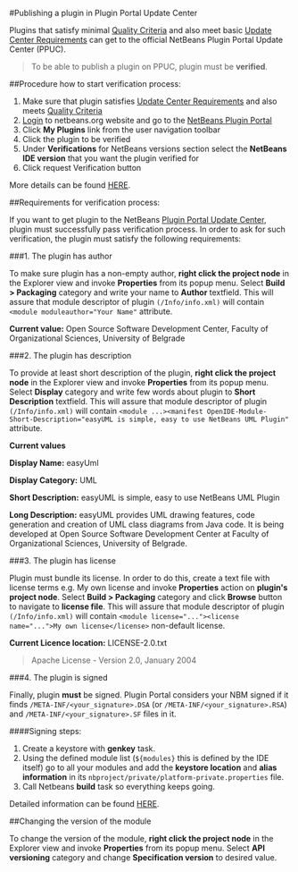 #Publishing a plugin in Plugin Portal Update Center

Plugins that satisfy minimal [Quality Criteria](http://wiki.netbeans.org/PluginPortalQualityCriteria) and also meet basic [Update Center Requirements](http://wiki.netbeans.org/FaqPluginRequirements) can get to the official NetBeans Plugin Portal Update Center (PPUC).

> To be able to publish a plugin on PPUC, plugin must be **verified**.

##Procedure how to start verification process:

1.	Make sure that plugin satisfies [Update Center Requirements](http://wiki.netbeans.org/FaqPluginRequirements) and also meets [Quality Criteria](http://wiki.netbeans.org/PluginPortalQualityCriteria)
2.	[Login](https://netbeans.org/people/login) to netbeans.org website and go to the [NetBeans Plugin Portal](http://plugins.netbeans.org/PluginPortal)
3.	Click **My Plugins** link from the user navigation toolbar
4.	Click the plugin to be verified
5.	Under **Verifications** for NetBeans versions section select the **NetBeans IDE version** that you want the plugin verified for
6.	Click request Verification button

More details can be found [HERE](http://wiki.netbeans.org/FaqPluginVerificationRequest).

##Requirements for verification process:

If you want to get plugin to the NetBeans [Plugin Portal Update Center](http://wiki.netbeans.org/FaqPluginUpdateCenter), plugin must successfully pass verification process. In order to ask for such verification, the plugin must satisfy the following requirements:

###1. The plugin has author

To make sure plugin has a non-empty author, **right click the project node** in the Explorer view and invoke **Properties** from its popup menu. Select **Build > Packaging** category and write your name to **Author** textfield. This will assure that module descriptor of plugin ```(/Info/info.xml)``` will contain ```<module moduleauthor="Your Name"``` attribute.

**Current value:** Open Source Software Development Center, Faculty of Organizational Sciences, University of Belgrade


###2. The plugin has description

To provide at least short description of the plugin, **right click the project node** in the Explorer view and invoke **Properties** from its popup menu. Select **Display** category and write few words about plugin to **Short Description** textfield. This will assure that module descriptor of plugin``` (/Info/info.xml)``` will contain ```<module ...><manifest OpenIDE-Module-Short-Description="easyUML is simple, easy to use NetBeans UML Plugin"``` attribute.

**Current values**

 **Display Name:** easyUml
 
 **Display Category:** UML
 
 **Short Description:** easyUML is simple, easy to use NetBeans UML Plugin
 
 **Long Description:** easyUML provides UML drawing features, code generation and creation of UML class diagrams from Java code. It is being developed at Open Source Software Development Center at Faculty of Organizational Sciences, University of Belgrade.

###3. The plugin has license

Plugin must bundle its license. In order to do this, create a text file with license terms e.g. My own license and invoke **Properties** action on **plugin's project node**. Select **Build > Packaging** category and click **Browse** button to navigate to **license file**. This will assure that module descriptor of plugin ```(/Info/info.xml)``` will contain ```<module license="..."><license name="...">My own license</license>``` non-default license.

**Current Licence location:** LICENSE-2.0.txt 

> Apache License - Version 2.0, January 2004

###4. The plugin is signed

Finally, plugin **must** be signed. Plugin Portal considers your NBM signed if it finds ```/META-INF/<your_signature>.DSA``` (or ```/META-INF/<your_signature>.RSA```) and ```/META-INF/<your_signature>.SF``` files in it.

####Signing steps:

1.	Create a keystore with **genkey** task.
2.	Using the defined module list (```${modules}``` this is defined by the IDE itself) go to all your modules and add the **keystore location** and **alias information** in its ```nbproject/private/platform-private.properties``` file.
3.	Call Netbeans **build** task so everything keeps going.

Detailed information can be found [HERE](http://wiki.netbeans.org/DevFaqSignNbm#Isn.27t_there_an_easier_way.3F).

##Changing the version of the module

To change the version of the module, **right click the project node** in the Explorer view and invoke **Properties** from its popup menu. Select **API versioning** category and change **Specification version** to desired value.

